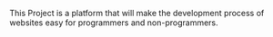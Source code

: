 This Project is a platform that will make the development process of websites easy for programmers and non-programmers.
